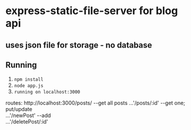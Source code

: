 # express-static-file-server for blog api
## uses json file for storage - no database

## Running

1. ```npm install```
2. ```node app.js```
2. ```running on localhost:3000```

routes: http://localhost:3000/posts/  --get all posts
		...'/posts/:id'  --get one; put/update  
		...'/newPost'    --add  
		...'/deletePost/:id'  
		